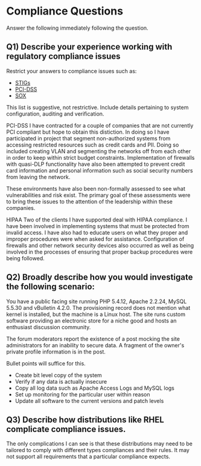 Compliance Questions
====================
Answer the following immediately following the question.

Q1) Describe your experience working with regulatory compliance issues
----------------------------------------------------------------------
Restrict your answers to compliance issues such as:

- [STIGs](http://iase.disa.mil/stigs/)
- [PCI-DSS](https://www.pcisecuritystandards.org/security_standards/index.php)
- [SOX](http://www.gpo.gov/fdsys/pkg/BILLS-107hr3763enr/html/BILLS-107hr3763enr.htm)


This list is suggestive, not restrictive. Include details pertaining to system
configuration, auditing and verification.

PCI-DSS
I have contracted for a couple of companies that are not currently PCI compliant but hope to obtain this distiction. In doing so I have participated in project that segment non-authorized systems from accessing restricted resources such as credit cards and PII. Doing so included creating VLAN and segmenting the networks off from each other in order to keep within strict budget constraints. Implementation of firewalls with quasi-DLP functionality have also been attempted to prevent credit card information and personal information such as social security numbers from leaving the network.

These environments have also been non-formally assessed to see what vulnerabilities and risk exist. The primary goal of these assessments were to bring these issues to the attention of the leadership within these companies. 

HIPAA
Two of the clients I have supported deal with HIPAA compliance. I have been involved in implementing systems that must be protected from invalid access. I have also had to educate users on what they proper and improper procedures were when asked for assistance. Configuration of firewalls and other network security devices also occurred as well as being involved in the processes of ensuring that proper backup procedures were being followed.  

Q2) Broadly describe how you would investigate the following scenario:
----------------------------------------------------------------------
You have a public facing site running PHP 5.4.12, Apache 2.2.24, MySQL 5.5.30
and vBulletin 4.2.0. The provisioning record does not mention what kernel is
installed, but the machine is a Linux host. The site runs custom software
providing an electronic store for a niche good and hosts an enthusiast
discussion community.

The forum moderators report the existence of a post mocking the site
administrators for an inability to secure data. A fragment of the owner's
private profile information is in the post.

Bullet points will suffice for this.

- Create bit level copy of the system
- Verify if any data is actually insecure
- Copy all log data such as Apache Access Logs and MySQL logs
- Set up monitoring for the particular user within reason
- Update all software to the current versions and patch levels



Q3) Describe how distributions like RHEL complicate compliance issues.
----------------------------------------------------------------------
The only complications I can see is that these distributions may need to be tailored to comply with different types compliances and their rules. It may not support all requirements that a particular compliance expects.
